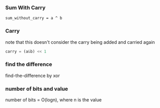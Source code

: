 

### Sum With Carry
```
sum_without_carry = a ^ b
```

### Carry
note that this doesn't consider the carry being added and carried again
```python
carry = (a&b) << 1
```

### find the difference
find-the-difference by xor

### number of bits and value
number of bits = O(logn), where n is the value
